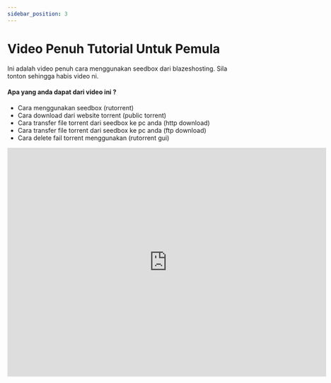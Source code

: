 ```yaml
---
sidebar_position: 3
---
```


# Video Penuh Tutorial Untuk Pemula

Ini adalah video penuh cara menggunakan seedbox dari blazeshosting.
Sila tonton sehingga habis video ni. 

#### Apa yang anda dapat dari video ini ?

* Cara menggunakan seedbox (rutorrent)
* Cara download dari website torrent (public torrent)
* Cara transfer file torrent dari seedbox ke pc anda (http download)
* Cara transfer file torrent dari seedbox ke pc anda (ftp download)
* Cara delete fail torrent menggunakan (rutorrent gui)

<iframe width="721" height="518" src="https://www.youtube.com/embed/i5syM2cVkDg" title="Blazeshosting Seedbox Newbie Tutorial" frameborder="0" 
allow="accelerometer; autoplay; clipboard-write; encrypted-media; gyroscope; 
picture-in-picture; web-share" referrerpolicy="strict-origin-when-cross-origin" allowfullscreen></iframe>
